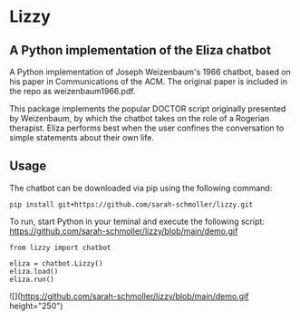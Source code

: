 # Lizzy
## A Python implementation of the Eliza chatbot

A Python implementation of Joseph Weizenbaum's 1966 chatbot, based on his paper in Communications of the ACM. The original paper is included in the repo as weizenbaum1966.pdf.

This package implements the popular DOCTOR script originally presented by Weizenbaum, by which the chatbot takes on the role of a Rogerian therapist. Eliza performs best when the user confines the conversation to simple statements about their own life.

## Usage

The chatbot can be downloaded via pip using the following command:

```
pip install git+https://github.com/sarah-schmoller/lizzy.git
```

To run, start Python in your teminal and execute the following script:
https://github.com/sarah-schmoller/lizzy/blob/main/demo.gif
```
from lizzy import chatbot

eliza = chatbot.Lizzy()
eliza.load()
eliza.run()

```

![](https://github.com/sarah-schmoller/lizzy/blob/main/demo.gif height="250")